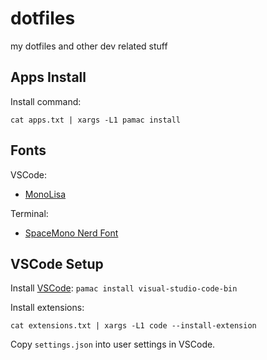 # dotfiles
my dotfiles and other dev related stuff

## Apps Install
Install command:
```shell
cat apps.txt | xargs -L1 pamac install
```

## Fonts
VSCode:
- [MonoLisa](https://github.com/lauer3912/Monolisa)

Terminal:
- [SpaceMono Nerd Font](https://github.com/ryanoasis/nerd-fonts/releases/download/v3.1.1/SpaceMono.zip)

## VSCode Setup
Install [VSCode](https://aur.archlinux.org/packages/visual-studio-code-bin):
`pamac install visual-studio-code-bin`

Install extensions:
```shell
cat extensions.txt | xargs -L1 code --install-extension
```

Copy `settings.json` into user settings in VSCode.
